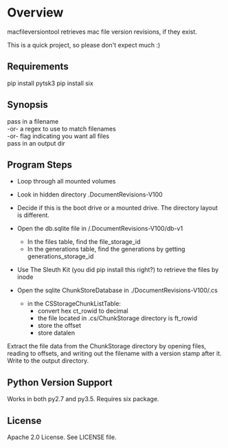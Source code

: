 Overview
========
macfileversiontool retrieves mac file version revisions, if they exist.

This is a quick project, so please don't expect much :)

Requirements
------------
pip install pytsk3
pip install six


Synopsis
--------
pass in a filename  
-or- a regex to use to match filenames  
-or- flag indicating you want all files  
pass in an output dir

Program Steps
-------------
* Loop through all mounted volumes
* Look in hidden directory .DocumentRevisions-V100
* Decide if this is the boot drive or a mounted drive. The directory layout is different.
* Open the db.sqlite file in /.DocumentRevisions-V100/db-v1
    * In the files table, find the file_storage_id
    * In the generations table, find the generations by getting generations_storage_id
* Use The Sleuth Kit (you did pip install this right?) to retrieve the files by inode

* Open the sqlite ChunkStoreDatabase in ./DocumentRevisions-V100/.cs
    * in the CSStorageChunkListTable:
        * convert hex ct_rowid to decimal
        * the file located in .cs/ChunkStorage directory is ft_rowid
        * store the offset
        * store datalen

Extract the file data from the ChunkStorage directory by opening files, reading to offsets, and writing out the filename with a version stamp after it. Write to the output directory.


Python Version Support
----------------------
Works in both py2.7 and py3.5. Requires six package.

License
-------
Apache 2.0 License. See LICENSE file.

